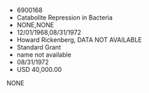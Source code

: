 * 6900168
* Catabolite Repression in Bacteria
* NONE,NONE
* 12/01/1968,08/31/1972
* Howard Rickenberg, DATA NOT AVAILABLE
* Standard Grant
* name not available
* 08/31/1972
* USD 40,000.00

NONE